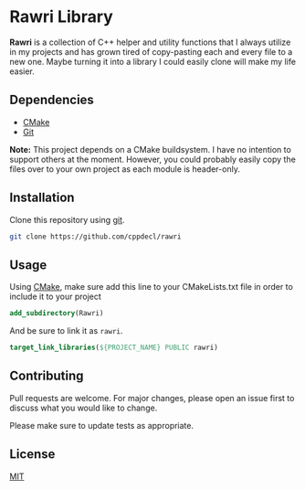 # Rawri Library

**Rawri** is a collection of C++ helper and utility functions that I always utilize in my projects and has grown tired of copy-pasting each and every file to a new one. Maybe turning it into a library I could easily clone will make my life easier.

## Dependencies
- [CMake](https://cmake.org/)
- [Git](https://git-scm.com/)

**Note:** This project depends on a CMake buildsystem. I have no intention to support others at the moment. However, you could probably easily copy the files over to your own project as each module is header-only.

## Installation

Clone this repository using [git](https://git-scm.com/).

```bash
git clone https://github.com/cppdecl/rawri
```

## Usage

Using [CMake](https://cmake.org/), make sure add this line to your CMakeLists.txt file in order to include it to your project
```cmake
add_subdirectory(Rawri)
```
And be sure to link it as `rawri`.
```cmake
target_link_libraries(${PROJECT_NAME} PUBLIC rawri)
```

## Contributing

Pull requests are welcome. For major changes, please open an issue first
to discuss what you would like to change.

Please make sure to update tests as appropriate.

## License

[MIT](https://choosealicense.com/licenses/mit/)